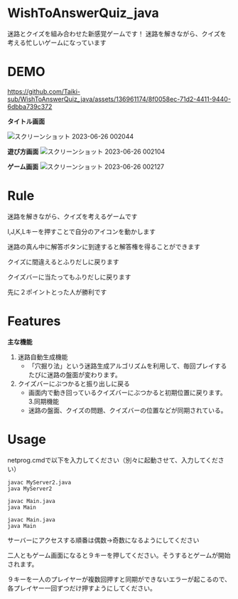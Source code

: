 # WishToAnswerQuiz_java
迷路とクイズを組み合わせた新感覚ゲームです！
迷路を解きながら、クイズを考える忙しいゲームになっています

# DEMO
https://github.com/Taiki-sub/WishToAnswerQuiz_java/assets/136961174/8f0058ec-71d2-4411-9440-6dbba739c372

**タイトル画面**

![スクリーンショット 2023-06-26 002044](https://github.com/Taiki-sub/WishToAnswerQuiz_java/assets/136961174/6389c7fe-8167-4bf0-9f60-227b12a572fa)

**遊び方画面**
![スクリーンショット 2023-06-26 002104](https://github.com/Taiki-sub/WishToAnswerQuiz_java/assets/136961174/c2a5101b-412b-4312-abce-cedd64de413a)

**ゲーム画面**
![スクリーンショット 2023-06-26 002127](https://github.com/Taiki-sub/WishToAnswerQuiz_java/assets/136961174/55aa6b76-a1e5-4d86-a142-95432330f1c4)



# Rule
迷路を解きながら、クイズを考えるゲームです

I,J,K,Lキーを押すことで自分のアイコンを動かします

迷路の真ん中に解答ボタンに到達すると解答権を得ることができます

クイズに間違えるとふりだしに戻ります

クイズバーに当たってもふりだしに戻ります

先に２ポイントとった人が勝利です

# Features

**主な機能**
1. 迷路自動生成機能
   - 「穴掘り法」という迷路生成アルゴリズムを利用して、毎回プレイするたびに迷路の盤面が変わります。
2. クイズバーにぶつかると振り出しに戻る
   - 画面内で動き回っているクイズバーにぶつかると初期位置に戻ります。
3.同期機能 
   - 迷路の盤面、クイズの問題、クイズバーの位置などが同期されている。
     
# Usage
netprog.cmdで以下を入力してください（別々に起動させて、入力してください）
```
javac MyServer2.java
java MyServer2
```
```
javac Main.java
java Main
```
```
javac Main.java
java Main
```
サーバーにアクセスする順番は偶数→奇数になるようにしてください

二人ともゲーム画面になると９キーを押してください。そうするとゲームが開始されます。

９キーを一人のプレイヤーが複数回押すと同期ができないエラーが起こるので、各プレイヤー一回ずつだけ押すようにしてください。
